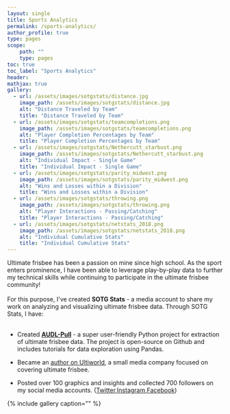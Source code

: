 ```yaml
---
layout: single
title: Sports Analytics
permalink: /sports-analytics/
author_profile: true
type: pages
scope:
    path: ""
    type: pages
toc: true
toc_label: "Sports Analytics"
header:
mathjax: true
gallery:
  - url: /assets/images/sotgstats/distance.jpg
    image_path: /assets/images/sotgstats/distance.jpg
    alt: "Distance Traveled by Team"
    title: "Distance Traveled by Team"
  - url: /assets/images/sotgstats/teamcompletions.png
    image_path: /assets/images/sotgstats/teamcompletions.png
    alt: "Player Completion Percentages by Team"
    title: "Player Completion Percentages by Team"
  - url: /assets/images/sotgstats/Nethercutt_starbust.png
    image_path: /assets/images/sotgstats/Nethercutt_starbust.png
    alt: "Individual Impact - Single Game"
    title: "Individual Impact - Single Game"
  - url: /assets/images/sotgstats/parity_midwest.png
    image_path: /assets/images/sotgstats/parity_midwest.png
    alt: "Wins and Losses within a Division"
    title: "Wins and Losses within a Division"
  - url: /assets/images/sotgstats/throwing.png
    image_path: /assets/images/sotgstats/throwing.png
    alt: "Player Interactions - Passing/Catching"
    title: "Player Interactions - Passing/Catching"
  - url: /assets/images/sotgstats/netstats_2018.png
    image_path: /assets/images/sotgstats/netstats_2018.png
    alt: "Individual Cumulative Stats"
    title: "Individual Cumulative Stats"
---
```



Ultimate frisbee has been a passion on mine since high school. As the sport enters prominence, I have
been able to leverage play-by-play data to further my technical skills while continuing to participate
in the ultimate frisbee community!
<br>
<br>
For this purpose, I've created <strong>SOTG Stats</strong> - a media account to share my work on analyzing
and visualizing ultimate frisbee data. Through SOTG Stats, I have:
<br>
<br>

<ul>
  <li>
    <p> Created <a href="https://github.com/dfiorino/audl-pull"><strong>AUDL-Pull</strong></a> - a super user-friendly Python project for extraction of ultimate
    frisbee data. The project is open-source on Github and includes tutorials for data exploration using Pandas.</p>
  </li>
  <li>
    <p> Became an <a href="https://ultiworld.com/author/dfiorino/">author on Ultiworld</a>, a small media company focused on covering ultimate frisbee. </p>
  </li>
  <li>
    <p> Posted over 100 graphics and insights and collected 700 followers on my
social media accounts. (<a href="https://twitter.com/sotgstats">Twitter</a>,<a
href="https://www.instagram.com/statsofthegame">Instagram</a>,<a href="https://www.facebook.com/sotgstats/">Facebook</a>) </p>
  </li>
</ul>

{% include gallery caption="" %}



